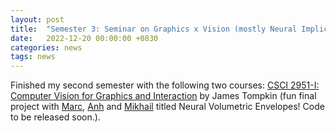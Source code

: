 ```yaml
---
layout: post
title:  "Semester 3: Seminar on Graphics x Vision (mostly Neural Implicit Functions)"
date:   2022-12-20 00:00:00 +0830
categories: news
tags: news
---
```


Finished my second semester with the following two courses: [CSCI 2951-I: Computer Vision for Graphics and Interaction](https://cs.brown.edu/courses/csci2951-i/) by James Tompkin (fun final project with [Marc](https://www.linkedin.com/in/marcmapeke/), [Anh](https://www.linkedin.com/in/anh-truong-25852121b/) and [Mikhail](https://www.linkedin.com/in/mmehas/) titled Neural Volumetric Envelopes! Code to be released soon.).